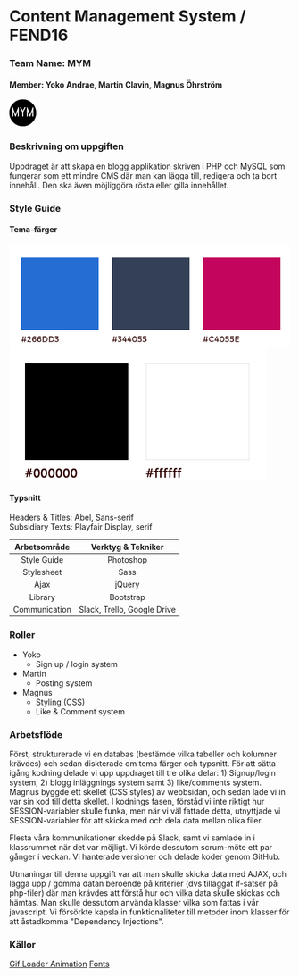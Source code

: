 # Content Management System / FEND16
### Team Name: MYM

#### Member: Yoko Andrae, Martin Clavin, Magnus Öhrström
![theme colors](images/favicon.png)
### Beskrivning om uppgiften
Uppdraget är att skapa en blogg applikation skriven i PHP och MySQL som fungerar som ett mindre CMS där man kan lägga till, redigera och ta bort innehåll. Den ska även möjliggöra rösta eller gilla innehållet.

### Style Guide
#### Tema-färger
![theme colors](images/mym-color.jpg)
![theme colors](images/mym-color2.jpg)

#### Typsnitt
Headers & Titles: Abel, Sans-serif  
Subsidiary Texts: Playfair Display, serif

| Arbetsområde | Verktyg & Tekniker |
|:-----:|:-----:|
|Style Guide |Photoshop|
|Stylesheet|Sass|
|Ajax|jQuery|
|Library|Bootstrap|
|Communication|Slack, Trello, Google Drive|

### Roller
- Yoko
    - Sign up / login system
- Martin
    - Posting system
- Magnus
    - Styling (CSS)
    - Like & Comment system
 
### Arbetsflöde
Först, strukturerade vi en databas (bestämde vilka tabeller och kolumner krävdes) och sedan diskterade om tema färger och typsnitt. För att sätta igång kodning delade vi upp uppdraget till tre olika delar: 1) Signup/login system, 2) blogg inläggnings system samt 3) like/comments system. Magnus byggde ett skellet (CSS styles) av webbsidan, och sedan lade vi in var sin kod till detta skellet. I kodnings fasen, förståd vi inte riktigt hur SESSION-variabler skulle funka, men när vi väl fattade detta, utnyttjade vi SESSION-variabler för att skicka med och dela data mellan olika filer.  
  
Flesta våra kommunikationer skedde på Slack, samt vi samlade in i klassrummet när det var möjligt. Vi körde dessutom scrum-möte ett par gånger i veckan. Vi hanterade versioner och delade koder genom GitHub.  
  
Utmaningar till denna uppgift var att man skulle skicka data med AJAX, och lägga upp / gömma datan beroende på kriterier (dvs tilläggat if-satser på php-filer) där man krävdes att förstå hur och vilka data skulle skickas och hämtas. Man skulle dessutom använda klasser vilka som fattas i vår javascript. Vi försörkte kapsla in funktionaliteter till metoder inom klasser för att åstadkomma "Dependency Injections".
  
### Källor
[Gif Loader Animation](http://www.ajaxload.info/)
[Fonts](https://fonts.google.com/)
